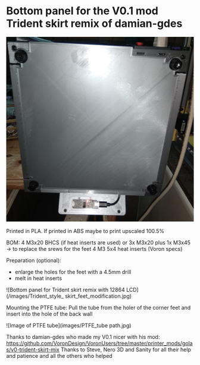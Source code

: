 # Bottom panel for the V0.1 mod Trident skirt remix of damian-gdes
![bottom view](images/bottom_view.jpg)

Printed in PLA. If printed in ABS maybe to print upscaled 100.5%

BOM:
4 M3x20 BHCS (if heat inserts are used) or 3x M3x20 plus 1x M3x45 -> to replace the srews for the feet
4 M3 5x4 heat inserts (Voron specs)

Preparation (optional):
- enlarge the holes for the feet with a 4.5mm drill
- melt in heat inserts

![Bottom panel for Trident skirt remix with 12864 LCD](/images/Trident_style_ skirt_feet_modification.jpg)

Mounting the PTFE tube:
Pull the tube from the holer of the corner feet and insert into the hole of the back wall

![Image of PTFE tube](images/PTFE_tube path.jpg)


Thanks to damian-gdes who made my V0.1 nicer
with his mod: https://github.com/VoronDesign/VoronUsers/tree/master/printer_mods/golas/v0-trident-skirt-mix
 Thanks to Steve, Nero 3D and Sanity for all their help and patience and all the others who helped
